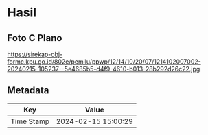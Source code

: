 # Hasil

## Foto C Plano

https://sirekap-obj-formc.kpu.go.id/802e/pemilu/ppwp/12/14/10/20/07/1214102007002-20240215-105237--5e4685b5-d4f9-4610-b013-28b292d26c22.jpg


## Metadata

| Key        | Value               |
| ---------- | ------------------- |
| Time Stamp | 2024-02-15 15:00:29 |



